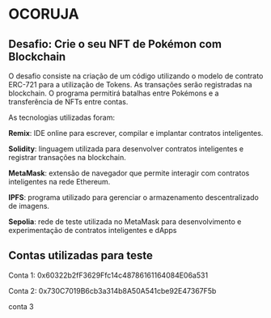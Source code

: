 # OCORUJA

## Desafio: Crie o seu NFT de Pokémon com Blockchain

O desafio consiste na criação de um código utilizando o modelo de contrato ERC-721 para a utilização de Tokens. As transações serão registradas na blockchain. O programa permitirá batalhas entre Pokémons e a transferência de NFTs entre contas.

As tecnologias utilizadas foram:

**Remix**: IDE online para escrever, compilar e implantar contratos inteligentes.

**Solidity**: linguagem utilizada para desenvolver contratos inteligentes e registrar transações na blockchain.

**MetaMask**: extensão de navegador que permite interagir com contratos inteligentes na rede Ethereum.

**IPFS**: programa utilizado para gerenciar o armazenamento descentralizado de imagens.

**Sepolia**:  rede de teste utilizada no MetaMask para desenvolvimento e experimentação de contratos inteligentes e dApps

## Contas utilizadas para teste

Conta 1: 0x60322b2fF3629Ffc14c48786161164084E06a531

Conta 2: 0x730C7019B6cb3a314b8A50A541cbe92E47367F5b

conta 3
